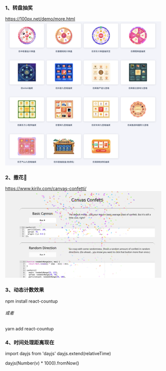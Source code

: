 ### 	1、转盘抽奖
https://100px.net/demo/more.html
![alt text](image.png)

### 	2、撒花🎉
https://www.kirilv.com/canvas-confetti/
![alt text](image-1.png)

###     3、动态计数效果
npm install react-countup
###### 或者
yarn add react-countup

###     4、时间处理距离现在

import dayjs from 'dayjs'
dayjs.extend(relativeTime)

dayjs(Number(v) * 1000).fromNow()


